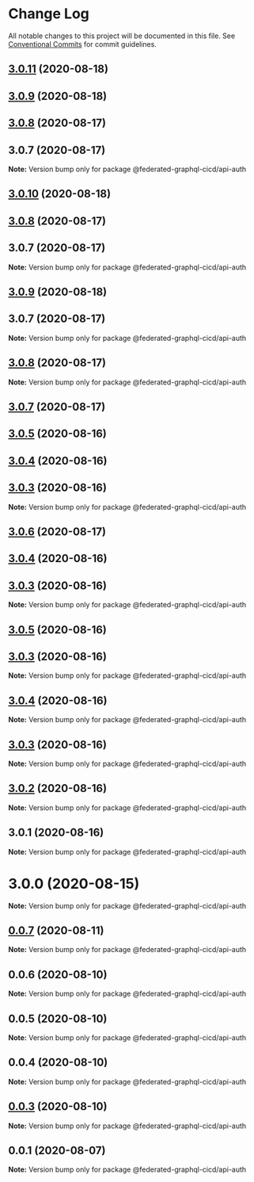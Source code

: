 # Change Log

All notable changes to this project will be documented in this file.
See [Conventional Commits](https://conventionalcommits.org) for commit guidelines.

## [3.0.11](https://github.com/rober-dev/federated-graphql-cicd/compare/v3.0.10...v3.0.11) (2020-08-18)



## [3.0.9](https://github.com/rober-dev/federated-graphql-cicd/compare/v3.0.8...v3.0.9) (2020-08-18)



## [3.0.8](https://github.com/rober-dev/federated-graphql-cicd/compare/v3.0.7...v3.0.8) (2020-08-17)



## 3.0.7 (2020-08-17)

**Note:** Version bump only for package @federated-graphql-cicd/api-auth





## [3.0.10](https://github.com/rober-dev/federated-graphql-cicd/compare/v3.0.9...v3.0.10) (2020-08-18)



## [3.0.8](https://github.com/rober-dev/federated-graphql-cicd/compare/v3.0.7...v3.0.8) (2020-08-17)



## 3.0.7 (2020-08-17)

**Note:** Version bump only for package @federated-graphql-cicd/api-auth





## [3.0.9](https://github.com/rober-dev/federated-graphql-cicd/compare/v3.0.8...v3.0.9) (2020-08-18)



## 3.0.7 (2020-08-17)

**Note:** Version bump only for package @federated-graphql-cicd/api-auth





## [3.0.8](https://github.com/rober-dev/federated-graphql-cicd/compare/v3.0.7...v3.0.8) (2020-08-17)

**Note:** Version bump only for package @federated-graphql-cicd/api-auth





## [3.0.7](https://github.com/rober-dev/federated-graphql-cicd/compare/v3.0.6...v3.0.7) (2020-08-17)



## [3.0.5](https://github.com/rober-dev/federated-graphql-cicd/compare/v3.0.4...v3.0.5) (2020-08-16)



## [3.0.4](https://github.com/rober-dev/federated-graphql-cicd/compare/v3.0.3...v3.0.4) (2020-08-16)



## [3.0.3](https://github.com/rober-dev/federated-graphql-cicd/compare/v3.0.2...v3.0.3) (2020-08-16)

**Note:** Version bump only for package @federated-graphql-cicd/api-auth





## [3.0.6](https://github.com/rober-dev/federated-graphql-cicd/compare/v3.0.5...v3.0.6) (2020-08-17)



## [3.0.4](https://github.com/rober-dev/federated-graphql-cicd/compare/v3.0.3...v3.0.4) (2020-08-16)



## [3.0.3](https://github.com/rober-dev/federated-graphql-cicd/compare/v3.0.2...v3.0.3) (2020-08-16)

**Note:** Version bump only for package @federated-graphql-cicd/api-auth





## [3.0.5](https://github.com/rober-dev/federated-graphql-cicd/compare/v3.0.4...v3.0.5) (2020-08-16)



## [3.0.3](https://github.com/rober-dev/federated-graphql-cicd/compare/v3.0.2...v3.0.3) (2020-08-16)

**Note:** Version bump only for package @federated-graphql-cicd/api-auth





## [3.0.4](https://github.com/rober-dev/federated-graphql-cicd/compare/v3.0.3...v3.0.4) (2020-08-16)

**Note:** Version bump only for package @federated-graphql-cicd/api-auth





## [3.0.3](https://github.com/rober-dev/federated-graphql-cicd/compare/v3.0.2...v3.0.3) (2020-08-16)

**Note:** Version bump only for package @federated-graphql-cicd/api-auth





## [3.0.2](https://github.com/rober-dev/federated-graphql-cicd/compare/v3.0.1...v3.0.2) (2020-08-16)

**Note:** Version bump only for package @federated-graphql-cicd/api-auth





## 3.0.1 (2020-08-16)

**Note:** Version bump only for package @federated-graphql-cicd/api-auth





# 3.0.0 (2020-08-15)

**Note:** Version bump only for package @federated-graphql-cicd/api-auth





## [0.0.7](https://github.com/rober-dev/federated-graphql-cicd/compare/@federated-graphql-cicd/api-auth@0.0.6...@federated-graphql-cicd/api-auth@0.0.7) (2020-08-11)

**Note:** Version bump only for package @federated-graphql-cicd/api-auth





## 0.0.6 (2020-08-10)

**Note:** Version bump only for package @federated-graphql-cicd/api-auth





## 0.0.5 (2020-08-10)

**Note:** Version bump only for package @federated-graphql-cicd/api-auth





## 0.0.4 (2020-08-10)

**Note:** Version bump only for package @federated-graphql-cicd/api-auth





## [0.0.3](https://github.com/rober-dev/federated-graphql-cicd/compare/@federated-graphql-cicd/api-auth@0.0.2...@federated-graphql-cicd/api-auth@0.0.3) (2020-08-10)

**Note:** Version bump only for package @federated-graphql-cicd/api-auth

## 0.0.1 (2020-08-07)

**Note:** Version bump only for package @federated-graphql-cicd/api-auth
